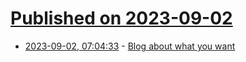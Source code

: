 # [Published on 2023-09-02](index.md)

* [2023-09-02, 07:04:33](https://lobste.rs/s/nk1d2s/blog_about_what_you_want) - [Blog about what you want](https://jamesg.blog/2023/08/06/blog-about-what-you-want/)
